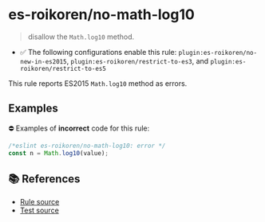 # es-roikoren/no-math-log10
> disallow the `Math.log10` method.

- ✅ The following configurations enable this rule: `plugin:es-roikoren/no-new-in-es2015`, `plugin:es-roikoren/restrict-to-es3`, and `plugin:es-roikoren/restrict-to-es5`

This rule reports ES2015 `Math.log10` method as errors.

## Examples

⛔ Examples of **incorrect** code for this rule:

```js
/*eslint es-roikoren/no-math-log10: error */
const n = Math.log10(value);
```

## 📚 References

- [Rule source](https://github.com/roikoren755/eslint-plugin-es/blob/v0.0.3/src/rules/no-math-log10.ts)
- [Test source](https://github.com/roikoren755/eslint-plugin-es/blob/v0.0.3/tests/src/rules/no-math-log10.ts)
